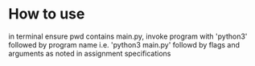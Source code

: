 # How to use
in terminal ensure pwd contains main.py, invoke program with 'python3' followed by program name i.e. 'python3 main.py' followd by flags and arguments as noted in assignment specifications 

